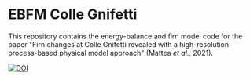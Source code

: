 # EBFM Colle Gnifetti
This repository contains the energy-balance and firn model code for the paper "Firn changes at Colle Gnifetti revealed with a high-resolution process-based physical model approach" (Mattea *et al.*, 2021).


<a href="https://doi.org/10.5281/zenodo.4913487"><img src="https://zenodo.org/badge/DOI/10.5281/zenodo.4913487.svg" alt="DOI"></a>

